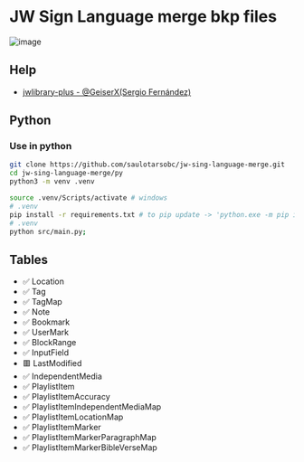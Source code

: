 # JW Sign Language merge bkp files

![image](https://github.com/saulotarsobc/jw-sing-language-merge/assets/23584038/0df72698-5a60-41b9-8d08-2909bed31509)

## Help
- [jwlibrary-plus - @GeiserX(Sergio Fernández)](https://github.com/GeiserX/jwlibrary-plus)

## Python

### Use in python

```sh
git clone https://github.com/saulotarsobc/jw-sing-language-merge.git
cd jw-sing-language-merge/py
python3 -m venv .venv

source .venv/Scripts/activate # windows
# .venv
pip install -r requirements.txt # to pip update -> 'python.exe -m pip install --upgrade pip'
# .venv
python src/main.py;
```

## Tables

- ✅ Location
- ✅ Tag
- ✅ TagMap
- ✅ Note
- ✅ Bookmark
- ✅ UserMark
- ✅ BlockRange
- ✅ InputField
- 🟥 LastModified
- ✅ IndependentMedia
- ✅ PlaylistItem
- ✅ PlaylistItemAccuracy
- ✅ PlaylistItemIndependentMediaMap
- ✅ PlaylistItemLocationMap
- ✅ PlaylistItemMarker
- ✅ PlaylistItemMarkerParagraphMap
- ✅ PlaylistItemMarkerBibleVerseMap
